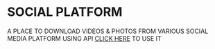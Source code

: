 # SOCIAL PLATFORM
A PLACE TO DOWNLOAD VIDEOS & PHOTOS FROM VARIOUS SOCIAL MEDIA PLATFORM USING API
[CLICK HERE]() TO USE IT
